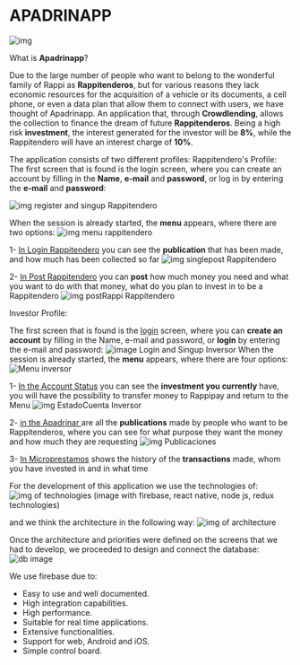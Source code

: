 # APADRINAPP

![img](https://raw.githubusercontent.com/andres0191/ApadrinappV2/master/assets/icono-apadrinapp.png?style=centerme)


What is **Apadrinapp**?

Due to the large number of people who want to belong to the wonderful family of Rappi as **Rappitenderos**, but for various reasons they lack economic resources for the acquisition of a vehicle or its documents, a cell phone, or even a data plan that allow them to connect with users, we have thought of Apadrinapp.
An application that, through **Crowdlending**, allows the collection to finance the dream of future **Rappitenderos**. Being a high risk **investment**, the interest generated for the investor will be **8%**, while the Rappitendero will have an interest charge of **10%**.

The application consists of two different profiles:
Rappitendero's Profile:
The first screen that is found is the login screen, where you can create an account by filling in the **Name**, **e-mail** and **password**, or log in by entering the **e-mail** and **password**:

![img register and singup Rappitendero](https://github.com/andres0191/ApadrinappV2/blob/andres/assets/readmeImages/perfilRappitendero/login-singup-rappitendero.png)

When the session is already started, the **menu** appears, where there are two options:
![img menu rappitendero](https://github.com/andres0191/ApadrinappV2/blob/andres/assets/readmeImages/perfilRappitendero/menu-rappitendero.jpeg)

1- [In Login Rappitendero](https://github.com/andres0191/ApadrinappV2/blob/master/screens/Rappitendero/loginRappitendero/loginRappi.js) you can see the **publication** that has been made, and how much has been collected so far
![img singlepost Rappitendero](https://github.com/andres0191/ApadrinappV2/blob/andres/assets/readmeImages/perfilRappitendero/singlepostRappi.jpeg)

2- [In Post Rappitendero](https://github.com/andres0191/ApadrinappV2/blob/master/screens/Rappitendero/PostRappitendero/SingleRappiPost.js) you can **post** how much money you need and what you want to do with that money, what do you plan to invest in to be a Rappitendero
![img postRappi Rappitendero](https://github.com/andres0191/ApadrinappV2/blob/andres/assets/readmeImages/perfilRappitendero/postRappi.jpeg)



Investor Profile:

The first screen that is found is the [login](https://github.com/andres0191/ApadrinappV2/blob/master/screens/login/login.js) screen, where you can **create an account** by filling in the Name, e-mail and password, or **login** by entering the e-mail and password:
![image Login and Singup Inversor](https://github.com/andres0191/ApadrinappV2/blob/andres/assets/readmeImages/perfilInversor/loginSingupInversor.jpeg)
When the session is already started, the **menu** appears, where there are four options:
![Menu inversor](https://github.com/andres0191/ApadrinappV2/blob/andres/assets/readmeImages/perfilInversor/MenuInversor.jpeg)

1- [In the Account Status](https://github.com/andres0191/ApadrinappV2/blob/master/screens/estadocuenta/Estadocuenta.js) you can see the **investment you currently** have, you will have the possibility to transfer money to Rappipay and return to the Menu
![img EstadoCuenta Inversor](https://github.com/andres0191/ApadrinappV2/blob/andres/assets/readmeImages/perfilInversor/EstadocuentaInversor.jpeg)

2- [in the Apadrinar ](https://github.com/andres0191/ApadrinappV2/blob/master/screens/publicacionesrappi/PublicacionesRappi.js) are all the **publications** made by people who want to be Rappitenderos, where you can see for what purpose they want the money and how much they are requesting
![img Publicaciones](https://github.com/andres0191/ApadrinappV2/blob/andres/assets/readmeImages/perfilInversor/listaPublicaciones.jpeg)

3- [In Microprestamos](https://github.com/andres0191/ApadrinappV2/blob/master/screens/UserTransacciones/userTransacciones.js) shows the history of the **transactions** made, whom you have invested in and in what time

For the development of this application we use the technologies of:
![img of technologies ](https://github.com/andres0191/ApadrinappV2/blob/andres/assets/readmeImages/tecnologias.jpg)
(image with firebase, react native, node js, redux technologies)

and we think the architecture in the following way:
![img of architecture](https://github.com/andres0191/ApadrinappV2/blob/andres/assets/readmeImages/Crowdlending-Rappi.png)

Once the architecture and priorities were defined on the screens that we had to develop, we proceeded to design and connect the database:
![db image]()


We use firebase due to:
- Easy to use and well documented.
- High integration capabilities.
- High performance.
- Suitable for real time applications.
- Extensive functionalities.
- Support for web, Android and iOS.
- Simple control board.

